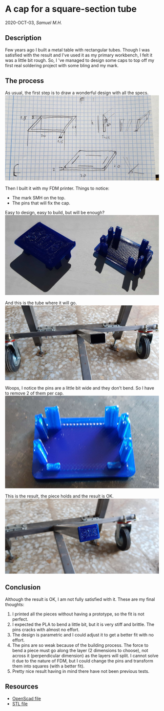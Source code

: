 # A cap for a square-section tube

2020-OCT-03, _Samuel M.H._


## Description
Few years ago I built a metal table with rectangular tubes. Though I was satisfied with the result and I've used it as my primary workbench, I felt it was a little bit rough. So, I 've managed to design some caps to top off my first real soldering project with some bling and my mark.

## The process
As usual, the first step is to draw a wonderful design with all the specs.
![](img/design.jpg)

Then I built it with my FDM printer. Things to notice:
* The mark SMH on the top.
* The pins that will fix the cap. 

Easy to design, easy to build, but will be enough?
![](img/piece.jpg)


And this is the tube where it will go.
![](img/tube_empty.jpg)

Woops, I notice the pins are a little bit wide and they don't bend. So I have to remove 2 of them per cap. 
![](img/piece_tuned.jpg)

This is the result, the piece holds and the result is OK.
![](img/tube_piece.jpg)


## Conclusion
Although the result is OK, I am not fully satisfied with it. These are my final thoughts:
1. I printed all the pieces without having a prototype, so the fit is not perfect.
1. I expected the PLA to bend a little bit, but it is very stiff and brittle. The pins cracks with almost no effort.
1. The design is parametric and I could adjust it to get a better fit with no effort.
1. The pins are so weak because of the building process. The force to bend a piece must go along the layer (2 dimensions to choose), not across it (perpendicular dimension) as the layers will split. I cannot solve it due to the nature of FDM, but I could change the pins and transform them into squares (with a better fit).
1. Pretty nice result having in mind there have not been previous tests.


## Resources
* [OpenScad file](tube_cap.scad)
* [STL file](tube_cap.stl)
